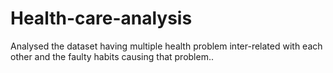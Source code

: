 # Health-care-analysis
Analysed the dataset having multiple health problem inter-related with each other and the faulty habits causing that problem..
